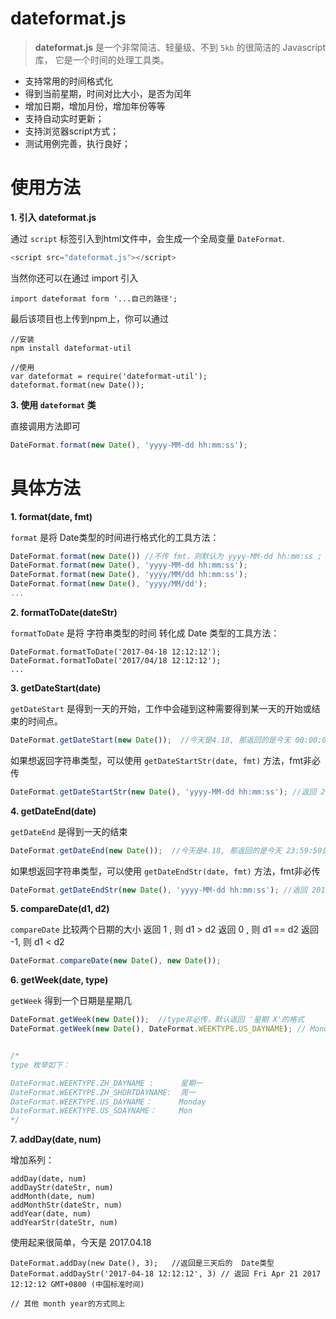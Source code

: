 # dateformat.js

> **dateformat.js** 是一个非常简洁、轻量级、不到 `5kb` 的很简洁的 Javascript 库，
它是一个时间的处理工具类。

 - 支持常用的时间格式化
 - 得到当前星期，时间对比大小，是否为闰年
 - 增加日期，增加月份，增加年份等等
 - 支持自动实时更新；
 - 支持浏览器script方式；
 - 测试用例完善，执行良好；



# 使用方法


**1. 引入 dateformat.js**


通过 `script` 标签引入到html文件中，会生成一个全局变量 `DateFormat`.

```js
<script src="dateformat.js"></script>
```

当然你还可以在通过 import 引入
```
import dateformat form '...自己的路径';
```

最后该项目也上传到npm上，你可以通过
```
//安装
npm install dateformat-util  
```
```
//使用
var dateformat = require('dateformat-util');
dateformat.format(new Date());

```





**3. 使用 `dateformat` 类**

直接调用方法即可
```js
DateFormat.format(new Date(), 'yyyy-MM-dd hh:mm:ss');
```


# 具体方法


**1. format(date, fmt)**

`format` 是将 Date类型的时间进行格式化的工具方法：

```js
DateFormat.format(new Date()) //不传 fmt，则默认为 yyyy-MM-dd hh:mm:ss ;
DateFormat.format(new Date(), 'yyyy-MM-dd hh:mm:ss');
DateFormat.format(new Date(), 'yyyy/MM/dd hh:mm:ss');
DateFormat.format(new Date(), 'yyyy/MM/dd');
...
```
**2. formatToDate(dateStr)**

`formatToDate` 是将 字符串类型的时间 转化成 Date 类型的工具方法：

```
DateFormat.formatToDate('2017-04-18 12:12:12');
DateFormat.formatToDate('2017/04/18 12:12:12');
...
```

**3. getDateStart(date)**

`getDateStart` 是得到一天的开始，工作中会碰到这种需要得到某一天的开始或结束的时间点。
```js
DateFormat.getDateStart(new Date());  //今天是4.18, 那返回的是今天 00:00:00的Date类型

```
如果想返回字符串类型，可以使用 `getDateStartStr(date, fmt)` 方法，fmt非必传
```js
DateFormat.getDateStartStr(new Date(), 'yyyy-MM-dd hh:mm:ss'); //返回 2017-04-18 00:00:00
```

**4. getDateEnd(date)**

`getDateEnd` 是得到一天的结束

```js
DateFormat.getDateEnd(new Date());  //今天是4.18, 那返回的是今天 23:59:59的Date类型

```
如果想返回字符串类型，可以使用 `getDateEndStr(date, fmt)` 方法，fmt非必传
```js
DateFormat.getDateEndStr(new Date(), 'yyyy-MM-dd hh:mm:ss'); //返回 2017-04-18 23:59:59
```

**5. compareDate(d1, d2)**

`compareDate` 比较两个日期的大小
返回 1 , 则 d1 > d2
返回 0 , 则 d1 == d2
返回 -1, 则 d1 < d2

```js
DateFormat.compareDate(new Date(), new Date()); 
```

**6. getWeek(date, type)**

`getWeek` 得到一个日期是星期几

```js
DateFormat.getWeek(new Date());  //type非必传，默认返回 '星期 X'的格式
DateFormat.getWeek(new Date(), DateFormat.WEEKTYPE.US_DAYNAME); // Monday


/*
type 枚举如下：

DateFormat.WEEKTYPE.ZH_DAYNAME :      星期一
DateFormat.WEEKTYPE.ZH_SHORTDAYNAME:  周一
DateFormat.WEEKTYPE.US_DAYNAME：      Monday
DateFormat.WEEKTYPE.US_SDAYNAME：     Mon
*/

```

**7. addDay(date, num)**

增加系列：

```
addDay(date, num) 
addDayStr(dateStr, num) 
addMonth(date, num)
addMonthStr(dateStr, num)
addYear(date, num)
addYearStr(dateStr, num)

```

使用起来很简单，今天是 2017.04.18

```
DateFormat.addDay(new Date(), 3);   //返回是三天后的  Date类型
DateFormat.addDayStr('2017-04-18 12:12:12', 3) // 返回 Fri Apr 21 2017 12:12:12 GMT+0800 (中国标准时间)

// 其他 month year的方式同上
```

